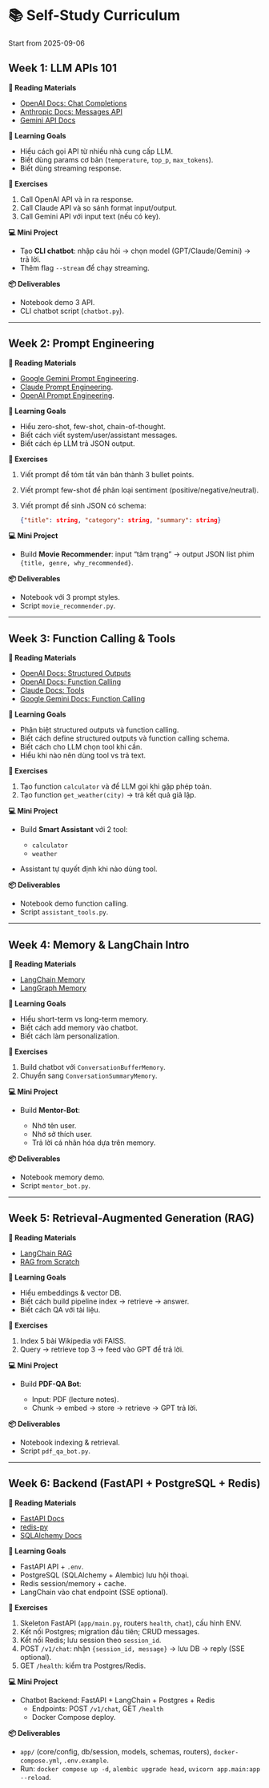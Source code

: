 # 📚 Self-Study Curriculum

Start from 2025-09-06

## **Week 1: LLM APIs 101**

**📖 Reading Materials**

* [OpenAI Docs: Chat Completions](https://platform.openai.com/docs/guides/chat)
* [Anthropic Docs: Messages API](https://docs.anthropic.com/en/api/overview)
* [Gemini API Docs](https://ai.google.dev/gemini-api/docs)

**🎯 Learning Goals**

* Hiểu cách gọi API từ nhiều nhà cung cấp LLM.
* Biết dùng params cơ bản (`temperature`, `top_p`, `max_tokens`).
* Biết dùng streaming response.

**📝 Exercises**

1. Call OpenAI API và in ra response.
2. Call Claude API và so sánh format input/output.
3. Call Gemini API với input text (nếu có key).

**💻 Mini Project**

* Tạo **CLI chatbot**: nhập câu hỏi → chọn model (GPT/Claude/Gemini) → trả lời.
* Thêm flag `--stream` để chạy streaming.

**📦 Deliverables**

* Notebook demo 3 API.
* CLI chatbot script (`chatbot.py`).

---

## **Week 2: Prompt Engineering**

**📖 Reading Materials**

* [Google Gemini Prompt Engineering](https://ai.google.dev/gemini-api/docs/prompting-strategies).
* [Claude Prompt Engineering](https://docs.anthropic.com/en/docs/build-with-claude/prompt-engineering/overview).
* [OpenAI Prompt Engineering](https://platform.openai.com/docs/guides/prompt-engineering).

**🎯 Learning Goals**

* Hiểu zero-shot, few-shot, chain-of-thought.
* Biết cách viết system/user/assistant messages.
* Biết cách ép LLM trả JSON output.

**📝 Exercises**

1. Viết prompt để tóm tắt văn bản thành 3 bullet points.
2. Viết prompt few-shot để phân loại sentiment (positive/negative/neutral).
3. Viết prompt để sinh JSON có schema:

   ```json
   {"title": string, "category": string, "summary": string}
   ```

**💻 Mini Project**

* Build **Movie Recommender**: input “tâm trạng” → output JSON list phim `{title, genre, why_recommended}`.

**📦 Deliverables**

* Notebook với 3 prompt styles.
* Script `movie_recommender.py`.

---

## **Week 3: Function Calling & Tools**

**📖 Reading Materials**

* [OpenAI Docs: Structured Outputs](https://platform.openai.com/docs/guides/structured-outputs)
* [OpenAI Docs: Function Calling](https://platform.openai.com/docs/guides/function-calling)
* [Claude Docs: Tools](https://docs.anthropic.com/en/docs/agents-and-tools/tool-use/overview)
* [Google Gemini Docs: Function Calling](https://ai.google.dev/gemini-api/docs/function-calling?example=meeting)

**🎯 Learning Goals**

* Phân biệt structured outputs và function calling.
* Biết cách define structured outputs và function calling schema.
* Biết cách cho LLM chọn tool khi cần.
* Hiểu khi nào nên dùng tool vs trả text.

**📝 Exercises**

1. Tạo function `calculator` và để LLM gọi khi gặp phép toán.
2. Tạo function `get_weather(city)` → trả kết quả giả lập.

**💻 Mini Project**

* Build **Smart Assistant** với 2 tool:

  * `calculator`
  * `weather`
* Assistant tự quyết định khi nào dùng tool.

**📦 Deliverables**

* Notebook demo function calling.
* Script `assistant_tools.py`.

---

## **Week 4: Memory & LangChain Intro**

**📖 Reading Materials**

* [LangChain Memory](https://blog.langchain.com/memory-for-agents/)
* [LangGraph Memory](https://learn.deeplearning.ai/courses/long-term-agentic-memory-with-langgraph/lesson)

**🎯 Learning Goals**

* Hiểu short-term vs long-term memory.
* Biết cách add memory vào chatbot.
* Biết cách làm personalization.

**📝 Exercises**

1. Build chatbot với `ConversationBufferMemory`.
2. Chuyển sang `ConversationSummaryMemory`.

**💻 Mini Project**

* Build **Mentor-Bot**:

  * Nhớ tên user.
  * Nhớ sở thích user.
  * Trả lời cá nhân hóa dựa trên memory.

**📦 Deliverables**

* Notebook memory demo.
* Script `mentor_bot.py`.

---

## **Week 5: Retrieval-Augmented Generation (RAG)**

**📖 Reading Materials**

* [LangChain RAG](https://python.langchain.com/docs/tutorials/rag/)
* [RAG from Scratch](https://github.com/langchain-ai/rag-from-scratch)


**🎯 Learning Goals**

* Hiểu embeddings & vector DB.
* Biết cách build pipeline index → retrieve → answer.
* Biết cách QA với tài liệu.

**📝 Exercises**

1. Index 5 bài Wikipedia với FAISS.
2. Query → retrieve top 3 → feed vào GPT để trả lời.

**💻 Mini Project**

* Build **PDF-QA Bot**:

  * Input: PDF (lecture notes).
  * Chunk → embed → store → retrieve → GPT trả lời.

**📦 Deliverables**

* Notebook indexing & retrieval.
* Script `pdf_qa_bot.py`.

---

## **Week 6: Backend (FastAPI + PostgreSQL + Redis)**

**📖 Reading Materials**

* [FastAPI Docs](https://fastapi.tiangolo.com/)
* [redis-py](https://redis.readthedocs.io/)
* [SQLAlchemy Docs](https://docs.sqlalchemy.org/en/20/)

**🎯 Learning Goals**

* FastAPI API + `.env`.
* PostgreSQL (SQLAlchemy + Alembic) lưu hội thoại.
* Redis session/memory + cache.
* LangChain vào chat endpoint (SSE optional).

**📝 Exercises**

1. Skeleton FastAPI (`app/main.py`, routers `health`, `chat`), cấu hình ENV.
2. Kết nối Postgres; migration đầu tiên; CRUD messages.
3. Kết nối Redis; lưu session theo `session_id`.
4. POST `/v1/chat`: nhận `{session_id, message}` → lưu DB → reply (SSE optional).
5. GET `/health`: kiểm tra Postgres/Redis.

**💻 Mini Project**

* Chatbot Backend: FastAPI + LangChain + Postgres + Redis
  * Endpoints: POST `/v1/chat`, GET `/health`
  * Docker Compose deploy.

**📦 Deliverables**

* `app/` (core/config, db/session, models, schemas, routers), `docker-compose.yml`, `.env.example`.
* Run: `docker compose up -d`, `alembic upgrade head`, `uvicorn app.main:app --reload`.
